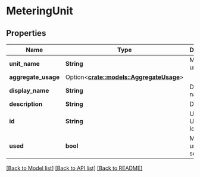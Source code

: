 # MeteringUnit

## Properties

Name | Type | Description | Notes
------------ | ------------- | ------------- | -------------
**unit_name** | **String** | Metering unit name | 
**aggregate_usage** | Option<[**crate::models::AggregateUsage**](AggregateUsage.md)> |  | [optional]
**display_name** | **String** | Display name | 
**description** | **String** | Description | 
**id** | **String** | Universally Unique Identifier | 
**used** | **bool** | Metering unit used settings | 

[[Back to Model list]](../README.md#documentation-for-models) [[Back to API list]](../README.md#documentation-for-api-endpoints) [[Back to README]](../README.md)


